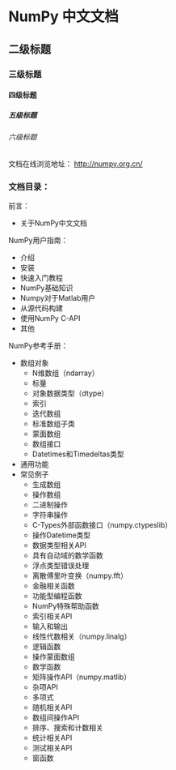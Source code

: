 # NumPy 中文文档
## 二级标题
### 三级标题
#### 四级标题
##### 五级标题
###### 六级标题

文档在线浏览地址：
http://numpy.org.cn/

### 文档目录：

前言：

- 关于NumPy中文文档

NumPy用户指南：

- 介绍
- 安装
- 快速入门教程
- NumPy基础知识
- Numpy对于Matlab用户
- 从源代码构建
- 使用NumPy C-API
- 其他

NumPy参考手册：

- 数组对象
	- N维数组（ndarray）
	- 标量
	- 对象数据类型（dtype）
	- 索引
	- 迭代数组
	- 标准数组子类
	- 蒙面数组
	- 数组接口
	- Datetimes和Timedeltas类型
- 通用功能
- 常见例子
	- 生成数组
	- 操作数组
	- 二进制操作
	- 字符串操作
	- C-Types外部函数接口（numpy.ctypeslib）
	- 操作Datetime类型
	- 数据类型相关API
	- 具有自动域的数学函数
	- 浮点类型错误处理
	- 离散傅里叶变换（numpy.fft）
	- 金融相关函数
	- 功能型编程函数
	- NumPy特殊帮助函数
	- 索引相关API
	- 输入和输出
	- 线性代数相关（numpy.linalg）
	- 逻辑函数
	- 操作蒙面数组
	- 数学函数
	- 矩阵操作API（numpy.matlib）
	- 杂项API
	- 多项式
	- 随机相关API
	- 数组间操作API
	- 排序、搜索和计数相关
	- 统计相关API
	- 测试相关API
	- 窗函数
